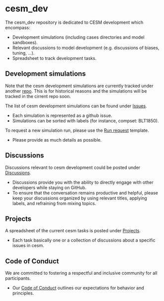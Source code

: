 # cesm_dev
The cesm_dev repository is dedicated to CESM development which encompass:
- Development simulations (including cases directories and model sandboxes).
- Relevant discussions to model development (e.g. discussions of biases, tuning, ...).
- Spreadsheet to track development tasks.

## Development simulations
Note that the cesm development simulations are currently tracked under another [repo](https://github.com/NCAR/amwg_dev/). This is for historical reasons and the simulations will be tracked in the cirrent repo soon.

The list of cesm development simulations can be found under [Issues](https://github.com/NCAR/amwg_dev/issues). 
  - Each simulation is represented as a github issue. 
  - Simulations can be sorted with labels (for instance, compset: BLT1850). 

To request a new simulation run, please use the [Run request](https://github.com/NCAR/amwg_dev/issues/new/choose) template. 
  - Please provide as much details as possible. 

## Discussions 
Discussions relevant to cesm development could be posted under [Discussions](https://github.com/NCAR/cesm_dev/discussions).
  
  - Discussions provide you with the ability to directly engage with other developers while staying on GitHub.
  - To ensure that the conversation remains productive and helpful, please keep your discussions organized by using relevant titles, applying labels, and refraining from mixing topics.

## Projects
A spreadsheet of the current cesm tasks is posted under [Projects](https://github.com/NCAR/cesm_dev/projects).
  
  - Each task basically one or a collection of discussions about a specific issues in cesm.

## Code of Conduct
We are committed to fostering a respectful and inclusive community for all participants.
- Our [Code of Conduct](https://github.com/NCAR/cesm_dev/blob/main/CODE_OF_CONDUCT.md) outlines our expectations for behavior and principles.
